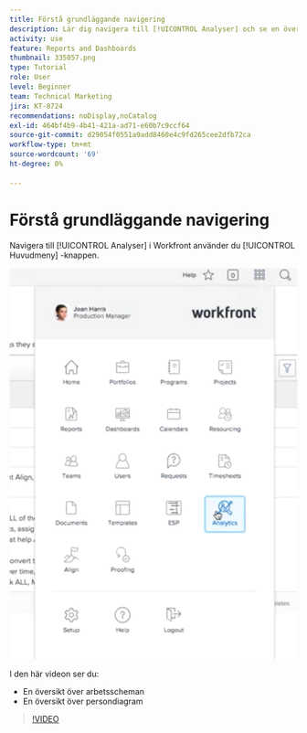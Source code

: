 ```yaml
---
title: Förstå grundläggande navigering
description: Lär dig navigera till [!UICONTROL Analyser] och se en översikt över arbetsscheman och personscheman i Workfront.
activity: use
feature: Reports and Dashboards
thumbnail: 335057.png
type: Tutorial
role: User
level: Beginner
team: Technical Marketing
jira: KT-8724
recommendations: noDisplay,noCatalog
exl-id: 464bf4b9-4b41-421a-ad71-e60b7c9ccf64
source-git-commit: d29054f0551a9add8460e4c9fd265cee2dfb72ca
workflow-type: tm+mt
source-wordcount: '69'
ht-degree: 0%

---
```


# Förstå grundläggande navigering

Navigera till [!UICONTROL Analyser] i Workfront använder du [!UICONTROL Huvudmeny] -knappen.

![En bild på hur du hittar [!UICONTROL Analyser] i WORKFRONT [!UICONTROL huvudmeny]](assets/Navigate-NWE.png)

I den här videon ser du:

* En översikt över arbetsscheman
* En översikt över persondiagram

>[!VIDEO](https://video.tv.adobe.com/v/335057/?quality=12&learn=on)
